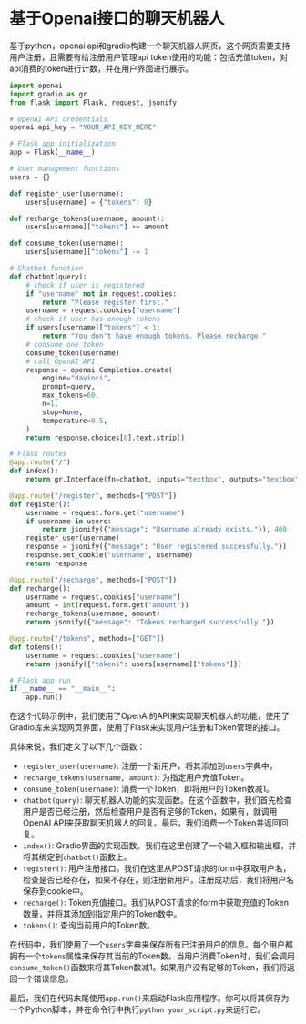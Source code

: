 # 基于Openai接口的聊天机器人

基于python，openai api和gradio构建一个聊天机器人网页，这个网页需要支持用户注册，且需要有给注册用户管理api token使用的功能：包括充值token，对api消费的token进行计数，并在用户界面进行展示。

```python
import openai
import gradio as gr
from flask import Flask, request, jsonify

# OpenAI API credentials
openai.api_key = "YOUR_API_KEY_HERE"

# Flask app initialization
app = Flask(__name__)

# User management functions
users = {}

def register_user(username):
    users[username] = {"tokens": 0}

def recharge_tokens(username, amount):
    users[username]["tokens"] += amount

def consume_token(username):
    users[username]["tokens"] -= 1

# Chatbot function
def chatbot(query):
    # check if user is registered
    if "username" not in request.cookies:
        return "Please register first."
    username = request.cookies["username"]
    # check if user has enough tokens
    if users[username]["tokens"] < 1:
        return "You don't have enough tokens. Please recharge."
    # consume one token
    consume_token(username)
    # call OpenAI API
    response = openai.Completion.create(
        engine="davinci",
        prompt=query,
        max_tokens=60,
        n=1,
        stop=None,
        temperature=0.5,
    )
    return response.choices[0].text.strip()

# Flask routes
@app.route("/")
def index():
    return gr.Interface(fn=chatbot, inputs="textbox", outputs="textbox")()

@app.route("/register", methods=["POST"])
def register():
    username = request.form.get("username")
    if username in users:
        return jsonify({"message": "Username already exists."}), 400
    register_user(username)
    response = jsonify({"message": "User registered successfully."})
    response.set_cookie("username", username)
    return response

@app.route("/recharge", methods=["POST"])
def recharge():
    username = request.cookies["username"]
    amount = int(request.form.get("amount"))
    recharge_tokens(username, amount)
    return jsonify({"message": "Tokens recharged successfully."})

@app.route("/tokens", methods=["GET"])
def tokens():
    username = request.cookies["username"]
    return jsonify({"tokens": users[username]["tokens"]})

# Flask app run
if __name__ == "__main__":
    app.run()
```

在这个代码示例中，我们使用了OpenAI的API来实现聊天机器人的功能，使用了Gradio库来实现网页界面，使用了Flask来实现用户注册和Token管理的接口。

具体来说，我们定义了以下几个函数：

- `register_user(username)`: 注册一个新用户，将其添加到`users`字典中。
- `recharge_tokens(username, amount)`: 为指定用户充值Token。
- `consume_token(username)`: 消费一个Token，即将用户的Token数减1。
- `chatbot(query)`: 聊天机器人功能的实现函数。在这个函数中，我们首先检查用户是否已经注册，然后检查用户是否有足够的Token，如果有，就调用OpenAI API来获取聊天机器人的回复。最后，我们消费一个Token并返回回复。
- `index()`: Gradio界面的实现函数。我们在这里创建了一个输入框和输出框，并将其绑定到`chatbot()`函数上。
- `register()`: 用户注册接口。我们在这里从POST请求的form中获取用户名，检查是否已经存在，如果不存在，则注册新用户。注册成功后，我们将用户名保存到cookie中。
- `recharge()`: Token充值接口。我们从POST请求的form中获取充值的Token数量，并将其添加到指定用户的Token数中。
- `tokens()`: 查询当前用户的Token数。

在代码中，我们使用了一个`users`字典来保存所有已注册用户的信息。每个用户都拥有一个`tokens`属性来保存其当前的Token数。当用户消费Token时，我们会调用`consume_token()`函数来将其Token数减1。如果用户没有足够的Token，我们将返回一个错误信息。

最后，我们在代码末尾使用`app.run()`来启动Flask应用程序。你可以将其保存为一个Python脚本，并在命令行中执行`python your_script.py`来运行它。